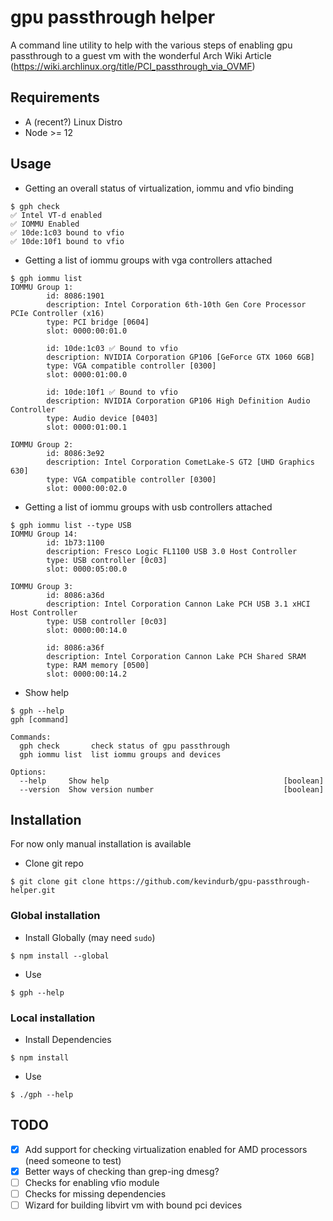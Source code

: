 # gpu passthrough helper
A command line utility to help with the various steps of enabling gpu
passthrough to a guest vm with the wonderful Arch Wiki Article (https://wiki.archlinux.org/title/PCI_passthrough_via_OVMF)

## Requirements
- A (recent?) Linux Distro
- Node >= 12

## Usage
- Getting an overall status of virtualization, iommu and vfio binding
```
$ gph check
✅ Intel VT-d enabled
✅ IOMMU Enabled
✅ 10de:1c03 bound to vfio
✅ 10de:10f1 bound to vfio
```

- Getting a list of iommu groups with vga controllers attached
```
$ gph iommu list
IOMMU Group 1:
        id: 8086:1901
        description: Intel Corporation 6th-10th Gen Core Processor PCIe Controller (x16)
        type: PCI bridge [0604]
        slot: 0000:00:01.0

        id: 10de:1c03 ✅ Bound to vfio
        description: NVIDIA Corporation GP106 [GeForce GTX 1060 6GB]
        type: VGA compatible controller [0300]
        slot: 0000:01:00.0

        id: 10de:10f1 ✅ Bound to vfio
        description: NVIDIA Corporation GP106 High Definition Audio Controller
        type: Audio device [0403]
        slot: 0000:01:00.1

IOMMU Group 2:
        id: 8086:3e92
        description: Intel Corporation CometLake-S GT2 [UHD Graphics 630]
        type: VGA compatible controller [0300]
        slot: 0000:00:02.0
```

- Getting a list of iommu groups with usb controllers attached
```
$ gph iommu list --type USB
IOMMU Group 14:
        id: 1b73:1100
        description: Fresco Logic FL1100 USB 3.0 Host Controller
        type: USB controller [0c03]
        slot: 0000:05:00.0

IOMMU Group 3:
        id: 8086:a36d
        description: Intel Corporation Cannon Lake PCH USB 3.1 xHCI Host Controller
        type: USB controller [0c03]
        slot: 0000:00:14.0

        id: 8086:a36f
        description: Intel Corporation Cannon Lake PCH Shared SRAM
        type: RAM memory [0500]
        slot: 0000:00:14.2
```

- Show help
```
$ gph --help
gph [command]

Commands:
  gph check       check status of gpu passthrough
  gph iommu list  list iommu groups and devices

Options:
  --help     Show help                                       [boolean]
  --version  Show version number                             [boolean]
```

## Installation
For now only manual installation is available
- Clone git repo
```
$ git clone git clone https://github.com/kevindurb/gpu-passthrough-helper.git
```

### Global installation
- Install Globally (may need `sudo`)
```
$ npm install --global
```
- Use
```
$ gph --help
```

### Local installation
- Install Dependencies
```
$ npm install
```
- Use
```
$ ./gph --help
```

## TODO
- [x] Add support for checking virtualization enabled for AMD processors (need
  someone to test)
- [x] Better ways of checking than grep-ing dmesg?
- [ ] Checks for enabling vfio module
- [ ] Checks for missing dependencies
- [ ] Wizard for building libvirt vm with bound pci devices
